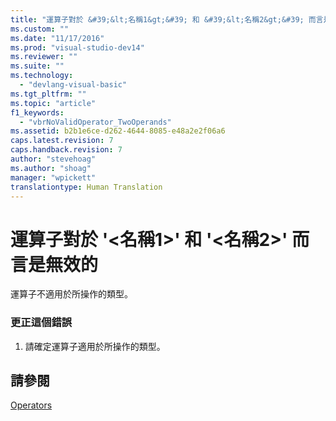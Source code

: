 ```yaml
---
title: "運算子對於 &#39;&lt;名稱1&gt;&#39; 和 &#39;&lt;名稱2&gt;&#39; 而言是無效的 | Microsoft Docs"
ms.custom: ""
ms.date: "11/17/2016"
ms.prod: "visual-studio-dev14"
ms.reviewer: ""
ms.suite: ""
ms.technology: 
  - "devlang-visual-basic"
ms.tgt_pltfrm: ""
ms.topic: "article"
f1_keywords: 
  - "vbrNoValidOperator_TwoOperands"
ms.assetid: b2b1e6ce-d262-4644-8085-e48a2e2f06a6
caps.latest.revision: 7
caps.handback.revision: 7
author: "stevehoag"
ms.author: "shoag"
manager: "wpickett"
translationtype: Human Translation
---
```

# 運算子對於 &#39;&lt;名稱1&gt;&#39; 和 &#39;&lt;名稱2&gt;&#39; 而言是無效的
運算子不適用於所操作的類型。  
  
### 更正這個錯誤  
  
1.  請確定運算子適用於所操作的類型。  
  
## 請參閱  
 [Operators](../../visual-basic/language-reference/operators/index.md)